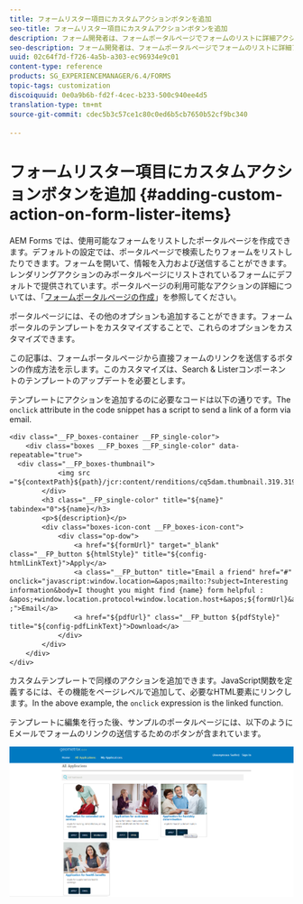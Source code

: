 ```yaml
---
title: フォームリスター項目にカスタムアクションボタンを追加
seo-title: フォームリスター項目にカスタムアクションボタンを追加
description: フォーム開発者は、フォームポータルページでフォームのリストに詳細アクションを追加できます。デフォルトでは、フォームリストはフォームにアクセス、入力および送信することができます。
seo-description: フォーム開発者は、フォームポータルページでフォームのリストに詳細アクションを追加できます。デフォルトでは、フォームリストはフォームにアクセス、入力および送信することができます。
uuid: 02c64f7d-f726-4a5b-a303-ec96934e9c01
content-type: reference
products: SG_EXPERIENCEMANAGER/6.4/FORMS
topic-tags: customization
discoiquuid: 0e0a9b6b-fd2f-4cec-b233-500c940ee4d5
translation-type: tm+mt
source-git-commit: cdec5b3c57ce1c80c0ed6b5cb7650b52cf9bc340

---
```



# フォームリスター項目にカスタムアクションボタンを追加 {#adding-custom-action-on-form-lister-items}

AEM Forms では、使用可能なフォームをリストしたポータルページを作成できます。デフォルトの設定では、ポータルページで検索したりフォームをリストしたりできます。フォームを開いて、情報を入力および送信することができます。レンダリングアクションのみポータルページにリストされているフォームにデフォルトで提供されています。ポータルページの利用可能なアクションの詳細については、「[フォームポータルページの作成](/help/forms/using/creating-form-portal-page.md)」を参照してください。

ポータルページには、その他のオプションも追加することができます。フォームポータルのテンプレートをカスタマイズすることで、これらのオプションをカスタマイズできます。

この記事は、フォームポータルページから直接フォームのリンクを送信するボタンの作成方法を示します。このカスタマイズは、Search &amp; Listerコンポーネントのテンプレートのアップデートを必要とします。

テンプレートにアクションを追加するのに必要なコードは以下の通りです。The `onclick` attribute in the code snippet has a script to send a link of a form via email.

```mxml
<div class="__FP_boxes-container __FP_single-color">
    <div class="boxes __FP_boxes __FP_single-color" data-repeatable="true">
  <div class="__FP_boxes-thumbnail">
            <img src ="${contextPath}${path}/jcr:content/renditions/cq5dam.thumbnail.319.319.png">
        </div>
        <h3 class="__FP_single-color" title="${name}" tabindex="0">${name}</h3>
        <p>${description}</p>
        <div class="boxes-icon-cont __FP_boxes-icon-cont">
            <div class="op-dow">
                <a href="${formUrl}" target="_blank" class="__FP_button ${htmlStyle}" title="${config-htmlLinkText}">Apply</a>
                <a class="__FP_button" title="Email a friend" href="#" onclick="javascript:window.location=&apos;mailto:?subject=Interesting information&body=I thought you might find {name} form helpful :  &apos;+window.location.protocol+window.location.host+&apos;${formUrl}&apos; ;">Email</a>
                <a href="${pdfUrl}" class="__FP_button ${pdfStyle}" title="${config-pdfLinkText}">Download</a>
            </div>
        </div>
    </div>
</div>
```

カスタムテンプレートで同様のアクションを追加できます。JavaScript関数を定義するには、その機能をページレベルで追加して、必要なHTML要素にリンクします。In the above example, the `onclick` expression is the linked function.

テンプレートに編集を行った後、サンプルのポータルページには、以下のようにEメールでフォームのリンクの送信するためのボタンが含まれています。

![email](assets/email.png)


